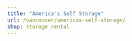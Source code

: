 ```yaml
---
title: "America's Self Storage"
url: /vancouver/americas-self-storage/
shop: storage rental
---
```

